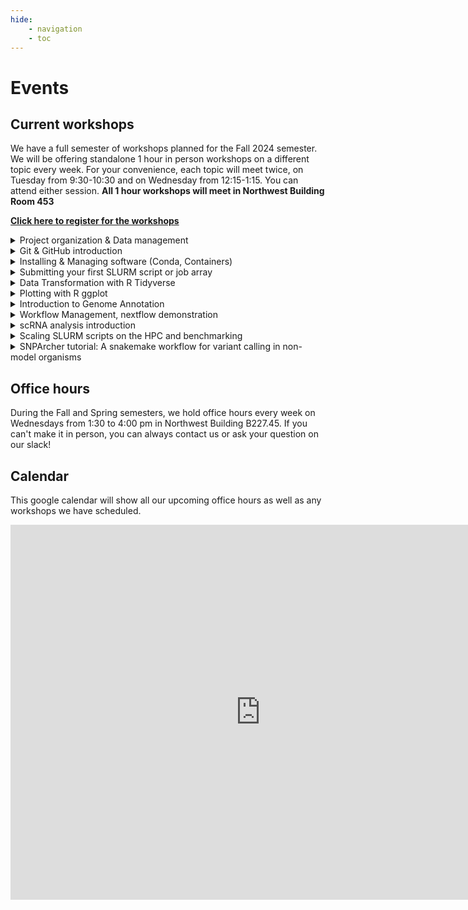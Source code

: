 ```yaml
---
hide:
    - navigation
    - toc
---
```


# Events

## Current workshops

We have a full semester of workshops planned for the Fall 2024 semester. We will be offering standalone 1 hour in person workshops on a different topic every week. For your convenience, each topic will meet twice, on Tuesday from 9:30-10:30 and on Wednesday from 12:15-1:15. You can attend either session. **All 1 hour workshops will meet in Northwest Building Room 453**

[**Click here to register for the workshops**](https://docs.google.com/forms/d/e/1FAIpQLSf5XKLtkNBzO-ZtwCmIi5fvMSRNcdu7y8XmXdoSNxdVFYF80w/viewform?usp=sf_link) 

<details>
<summary>Project organization & Data management</summary>

- Tuesday Sept 24 9:30-10:30 AM
- Wednesday Sept 25 12:15-1:15 PM

</details>

<details>
<summary>Git & GitHub introduction</summary>

- Tuesday Oct 1 9:30-10:30 AM
- Wednesday Oct 2 12:15-1:15 PM

</details>

<details>
<summary>Installing & Managing software (Conda, Containers)</summary>

- Tuesday Oct 8 9:30-10:30 AM
- Wednesday Oct 9 12:15-1:15 PM

</details>

<details>
<summary>Submitting your first SLURM script or job array</summary>

- Tuesday Oct 15 9:30-10:30 AM
- Wednesday Oct 16 12:15-1:15 PM

</details>

<details>
<summary>Data Transformation with R Tidyverse</summary>

- Tuesday Oct 22 9:30-10:30 AM
- Wednesday Oct 23 12:15-1:15 PM

</details>

<details>
<summary>Plotting with R ggplot</summary>

- Tuesday Oct 29 9:30-10:30 AM
- Wednesday Oct 30 12:15-1:15 PM

</details>

<details>
<summary>Introduction to Genome Annotation</summary>

- Tuesday Nov 5 9:30-10:30 AM
- Wednesday Nov 6 12:15-1:15 PM

</details>

<details>
<summary>Workflow Management, nextflow demonstration</summary>

- Tuesday Nov 12 9:30-10:30 AM
- Wednesday Nov 13 12:15-1:15 PM

</details>

<details>
<summary>scRNA analysis introduction</summary>

- Tuesday Nov 19 9:30-10:30 AM
- Wednesday Nov 20 12:15-1:15 PM

</details>

<details>
<summary>Scaling SLURM scripts on the HPC and benchmarking</summary>

- Tuesday Dec 3 9:30-10:30 AM
- Wednesday Dec 4 12:15-1:15 PM

</details>

<details>
<summary>SNPArcher tutorial: A snakemake workflow for variant calling in non-model organisms</summary>

- Tuesday Dec 10 9:30-10:30 AM
- Wednesday Dec 11 12:15-1:15 PM

</details>

## Office hours

During the Fall and Spring semesters, we hold office hours every week on Wednesdays from 1:30 to 4:00 pm in Northwest Building B227.45. If you can't make it in person, you can always contact us or ask your question on our slack!

## Calendar

This google calendar will show all our upcoming office hours as well as any workshops we have scheduled.

<center>
<iframe 
src="https://calendar.google.com/calendar/embed?src=c_3e2d956bb1940f61290f956a9f93bdf89237b8134433608498b1761b53996772%40group.calendar.google.com&ctz=America%2FNew_York" 
style="border: 0" 
width="800" 
height="600" 
frameborder="0" 
scrolling="no"
filter="invert(.9) saturate(0.5) hue-rotate(145deg)"
>

</iframe>
</center>
